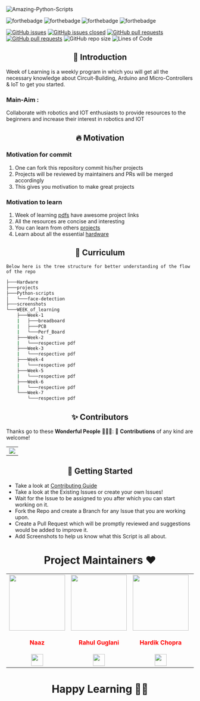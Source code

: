 ![Amazing-Python-Scripts](https://socialify.git.ci/Global-IOT/IOT/image?font=KoHo&forks=1&issues=1&language=1&logo=https%3A%2F%2Fi.pinimg.com%2Foriginals%2F33%2F4e%2F06%2F334e063ae9f247704b37549b4b0f47d1.png&owner=1&&pattern=Circuit%20Board&pulls=1&stargazers=1&theme=Light)

![forthebadge](https://forthebadge.com/images/badges/built-by-developers.svg)
![forthebadge](https://forthebadge.com/images/badges/built-with-love.svg)
![forthebadge](https://forthebadge.com/images/badges/built-with-swag.svg)
![forthebadge](https://forthebadge.com/images/badges/made-with-python.svg)

[![GitHub issues](https://img.shields.io/github/issues/Global-IOT/IOT.svg)](https://github.com/Global-IOT/IOT/issues)
[![GitHub issues closed](https://img.shields.io/github/issues-closed/Global-IOT/IOT.svg)](https://github.com/Global-IOT/IOT/issues?q=is%3Aissue+is%3Aclosed)
[![GitHub pull requests](https://img.shields.io/github/issues-pr/Global-IOT/IOT.svg)](https://github.com/Global-IOT/IOT/pulls)
[![GitHub pull requests](https://img.shields.io/github/issues-pr-closed/Global-IOT/IOT.svg)](https://github.com/Global-IOT/IOT/pulls?q=is%3Apr+is%3Aclosed) ![GitHub repo size](https://img.shields.io/github/repo-size/Global-IOT/IOT?color=yellow) 
![Lines of Code](https://img.shields.io/tokei/lines/github/Global-IOT/IOT?color=red&label=Lines%20of%20Code)

<h2 align=center> 📑 Introduction </h2>
Week of Learning is a weekly program in which you will get all the necessary knowledge
about Circuit-Building, Arduino and Micro-Controllers & IoT to get you started. 

### Main-Aim :
Collaborate with robotics and IOT enthusiasts to provide resources to the beginners and increase their interest in robotics and IOT

<h2 align=center> 🔥 Motivation </h2>

### Motivation for commit
1. One can fork this repository commit his/her projects
2. Projects will be reviewed by maintainers and PRs will be merged accordingly
3. This gives you motivation to make great projects
### Motivation to learn
1. Week of learning [pdfs](WEEK_of_learning) have awesome project links
2. All the resources are concise and interesting
3. You can learn from others [projects](projects)
4. Learn about all the essential [hardware](Hardware)


<h2 align=center> 📝 Curriculum </h2>  

```
Below here is the tree structure for better understanding of the flow of the repo
```

```bash
├───Hardware
├───projects
├───Python-scripts
│   └───face-detection
├───screenshots
└───WEEK_of_learning
    ├───Week-1
    |   ├───breadboard
    |   ├───PCB
    |   └───Perf_Board
	├───Week-2
    |   └───respective pdf
	├───Week-3
    |   └───respective pdf
	├───Week-4
    |   └───respective pdf
	├───Week-5
    |   └───respective pdf
	├───Week-6
    |   └───respective pdf
	└───Week-7
        └───respective pdf
```

<h2 align=center> ✨ Contributors </h2>

Thanks go to these **Wonderful People** 👨🏻‍💻:      🚀 **Contributions** of any kind are welcome! 

<table>
	<tr>
		<td>
			<a href="https://github.com/Global-IOT/IOT/graphs/contributors">
  <img src="https://contrib.rocks/image?repo=Global-IOT/IOT" />
</a>
		</td>
	</tr>
</table>

<h2 align=center> 📝 Getting Started </h2>  

- Take a look at [Contributing Guide](https://github.com/Global-IOT/IOT/CONTRIBUTING.md)
- Take a look at the Existing Issues or create your own Issues!
- Wait for the Issue to be assigned to you after which you can start working on it.
- Fork the Repo and create a Branch for any Issue that you are working upon.
- Create a Pull Request which will be promptly reviewed and suggestions would be added to improve it.
- Add Screenshots to help us know what this Script is all about.

<h1 align=center> Project Maintainers ❤️ </h1>
<table>
<tr>
<td align="center"><a href="https://github.com/naazkakria"><img src="https://avatars.githubusercontent.com/u/65398335?v=4" width=150px height=150px /></a></br> <h4 style="color:red;">Naaz</h4>
<a href="https://www.linkedin.com/in/naaz-kakria-b63a30193/"><img src="https://mpng.subpng.com/20180324/vhe/kisspng-linkedin-computer-icons-logo-social-networking-ser-facebook-5ab6ebfe5f5397.2333748215219374063905.jpg" width="32px" height="32px"></a></td>

<td align="center" ><a href="https://github.com/rahulguglani"><img src="https://avatars.githubusercontent.com/u/60490438?v=4" width=150px height=150px /></a></br> <h4 style="color:red;">Rahul Guglani</h4>
<a href="https://www.linkedin.com/in/rahul-guglani-7b4a86145/"><img src="https://mpng.subpng.com/20180324/vhe/kisspng-linkedin-computer-icons-logo-social-networking-ser-facebook-5ab6ebfe5f5397.2333748215219374063905.jpg" width="32px" height="32px"></a></td>

<td align="center"><a href="https://media-exp1.licdn.com/dms/image/C4E03AQEGDfGMmc8mcA/profile-displayphoto-shrink_200_200/0/1626307820445?e=1637798400&v=beta&t=mFjEd8ebXVCanv74eaZJT8tFVg3BACtoxHgUcLaZrWw"><img src="https://media-exp1.licdn.com/dms/image/C4E03AQEGDfGMmc8mcA/profile-displayphoto-shrink_200_200/0/1626307820445?e=1637798400&v=beta&t=mFjEd8ebXVCanv74eaZJT8tFVg3BACtoxHgUcLaZrWw" width=150px height=150px /></a></br> <h4 style="color:red;">Hardik Chopra</h4>
<a href="https://www.linkedin.com/in/hardik-chopra-62b6771a8/"><img src="https://mpng.subpng.com/20180324/vhe/kisspng-linkedin-computer-icons-logo-social-networking-ser-facebook-5ab6ebfe5f5397.2333748215219374063905.jpg" width="32px" height="32px"></a></td>

<td align="center"><a href="https://github.com/Arpit-Jha"><img src="https://avatars.githubusercontent.com/u/77734479?v=4" width=150px height=150px /></a></br> <h4 style="color:red;">Arpit Jha</h4>
<a href="https://www.linkedin.com/in/arpitjha/"><img src="https://mpng.subpng.com/20180324/vhe/kisspng-linkedin-computer-icons-logo-social-networking-ser-facebook-5ab6ebfe5f5397.2333748215219374063905.jpg" width="32px" height="32px"></a></td>

<td align="center"><a href="https://github.com/ravinder-chadha"><img src="https://media-exp1.licdn.com/dms/image/C4D03AQHKfjUDh1vpFQ/profile-displayphoto-shrink_200_200/0/1621690181721?e=1637798400&v=beta&t=VvNCwcYWusJ-LzOirZ7aHfbhXrdHskgJdW_aj-lB_pY" width=150px height=150px /></a></br> <h4 style="color:red;">Ravinder Chadha</h4>
<a href="https://www.linkedin.com/in/ravinder-chadha/"><img src="https://mpng.subpng.com/20180324/vhe/kisspng-linkedin-computer-icons-logo-social-networking-ser-facebook-5ab6ebfe5f5397.2333748215219374063905.jpg" width="32px" height="32px"></a></td>

</tr>
</table>


<h1 align=center>Happy Learning 👨‍💻 </h1>